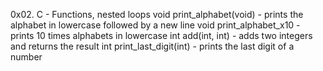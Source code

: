 0x02. C - Functions, nested loops
void print_alphabet(void) - prints the alphabet in lowercase followed by a new line
void print_alphabet_x10 - prints 10 times alphabets in lowercase
int add(int, int) - adds two integers and returns the result
int print_last_digit(int) - prints the last digit of a number
